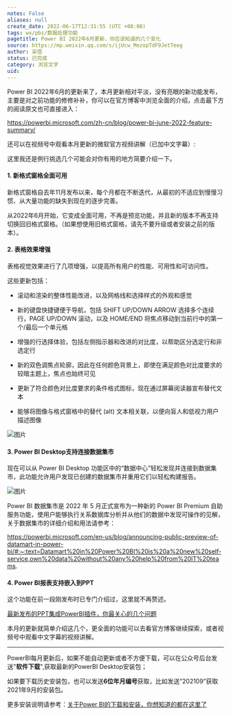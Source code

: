 ```yaml
---
notes: False
aliases: null
create_date: 2022-06-17T12:31:55 (UTC +08:00)
tags: wx/pbi/数据处理功能
pagetitle: Power BI 2022年6月更新，你应该知道的几个变化
source: https://mp.weixin.qq.com/s/ijUcw_MezopTdF9JetTeeg
author: 采悟
status: 已完成
category: 浏览文字
uid: 
---
```


Power BI 2022年6月的更新来了，本月更新相对平淡，没有亮眼的新功能发布，主要是对之前功能的修修补补，你可以在官方博客中浏览全面的介绍，点击最下方的阅读原文也可直接进入：

https://powerbi.microsoft.com/zh-cn/blog/power-bi-june-2022-feature-summary/

还可以在视频号中观看本月更新的微软官方视频讲解（已加中文字幕）:

这里我还是例行挑选几个可能会对你有用的地方简要介绍一下。

#### **1\. 新格式窗格全面可用**

新格式窗格自去年11月发布以来，每个月都在不断迭代，从最初的不适应到慢慢习惯、从大量功能的缺失到现在的逐步完善。

从2022年6月开始，它变成全面可用，不再是预览功能，并且新的版本不再支持切换回旧格式窗格。（如果想使用旧格式窗格，请先不要升级或者安装之前的版本）。  

#### **2. 表格效果增强**

表格视觉效果进行了几项增强，以提高所有用户的性能、可用性和可访问性。

这些更新包括：

-   滚动和渲染的整体性能改进，以及网格线和选择样式的外观和感觉
    
-   新的键盘快捷键便于导航，包括 SHIFT UP/DOWN ARROW 选择多个连续行，PAGE UP/DOWN 滚动，以及 HOME/END 将焦点移动到当前行中的第一个/最后一个单元格
    
-   增强的行选择体验，包括左侧指示器和改进的对比度，以帮助区分选定行和非选定行
    
-   新的双色调焦点轮廓，因此在任何颜色背景上，即使在满足颜色对比度要求的较暗主题上，焦点也始终可见
    
-   更新了符合颜色对比度要求的条件格式图标，现在通过屏幕阅读器宣布替代文本
    
-   能够将图像与格式窗格中的替代 (alt) 文本相关联，以便向盲人和低视力用户描述图像
    

![图片](https://mmbiz.qpic.cn/mmbiz_png/aHEbZtANQJP3ONjCVDXpHeXgqOCgMnWGHtcIpkPCB1ibvGJbFjiad9mM2ujooo0UNTCdHY154mgwRCyRFg7N729w/640?wx_fmt=png&wxfrom=5&wx_lazy=1&wx_co=1)

#### **3\. Power BI Desktop支持连接数据集市**

现在可以从 Power BI Desktop 功能区中的“数据中心”轻松发现并连接到数据集市，此功能允许用户发现已创建的数据集市并重用它们以轻松构建报告。

![图片](https://mmbiz.qpic.cn/mmbiz_png/aHEbZtANQJP3ONjCVDXpHeXgqOCgMnWGob7PQQJ1zmjn3LyNnVRibqMB1NdLCz1Cw3oxAF1mA0sNftUweSx1dLQ/640?wx_fmt=png&wxfrom=5&wx_lazy=1&wx_co=1)

Power BI 数据集市是 2022 年 5 月正式宣布为一种新的 Power BI Premium 自助服务功能，使用户能够执行关系数据库分析并从他们的数据中发现可操作的见解，关于数据集市的详细介绍和用法请参考：

https://powerbi.microsoft.com/en-us/blog/announcing-public-preview-of-datamart-in-power-bi/#:~:text=Datamart%20in%20Power%20BI%20is%20a%20new%20self-service,own%20data%20without%20any%20help%20from%20IT%20teams.

#### **4\. Power BI报表支持嵌入到PPT**

这个功能在前一段刚发布时已专门介绍过，这里就不再赘述。

[最新发布的PPT集成PowerBI插件，你最关心的几个问题](http://mp.weixin.qq.com/s?__biz=MzA4MzQwMjY4MA==&mid=2484080318&idx=1&sn=ce55b00c70718bbd3ddff58eb9e1e13b&chksm=8e13a469b9642d7f47f1320606fec249d7e689b8d897a45e29948057f7ba31419c7843ac293f&scene=21#wechat_redirect)  

本月的更新就简单介绍这几个，更全面的功能可以去看官方博客继续探索，或者视频号中观看中文字幕的视频讲解。

___

PowerBI每月更新后，如果不能自动更新或者不方便下载，可以在公众号后台发送"**软件下载**",获取最新的PowerBI Desktop安装包；

如果要下载历史安装包，也可以发送**6位年月编号**获取，比如发送“202109”获取2021年9月的安装包。

更多安装说明请参考：[关于Power BI的下载和安装，你想知道的都在这里了](http://mp.weixin.qq.com/s?__biz=MzA4MzQwMjY4MA==&mid=2484078648&idx=1&sn=7e53496bd78498ed962696055a500474&chksm=8e13a2efb9642bf98bb73de730c5141d61eb2dfd22e1781c2603745137302ea56ba2ae4dd6ba&scene=21#wechat_redirect)
